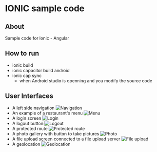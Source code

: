 # IONIC sample code

## About
Sample code for Ionic - Angular

## How to run
- ionic build
- ionic capacitor build android
- ionic cap sync 
  - when Android studio is openning and you modify the source code

## User Interfaces
- A left side navigation
![Navigation](/images/navigation.jpg)
- An example of a restaurant's menu
![Menu](/images/menu.jpg)
- A login screen
![Login](/images/login.jpg)
- A logout button
![Logout](/images/logout.jpg)
- A protected route
![Protected route](/images/protected_route.jpg)
- A photo gallery with button to take pictures
![Photo](/images/photo.jpg)
- A file upload screen connected to a file upload server
![File upload](/images/file_upload.jpg)
- A geolocation
![Geolocation](/images/geolocation.jpg)